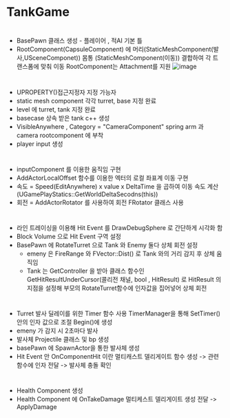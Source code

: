 # TankGame
#
- BasePawn 클래스 생성 - 플레이어 , 적AI 기본 틀
- RootComponent(CapsuleComponent) 에 머리(StaticMeshComponent(발사,USceneComponet)) 몸통 (StaticMeshComponent(이동)) 결합하여 각 트랜스폼에 맞춰 이동 RootComponent는 Attachment를 지원
![image](https://github.com/user-attachments/assets/7afd16b5-3e23-4be2-8e2a-7725abdf48f6)
# 
- UPROPERTY()접근지정자 지정 가능자
- static mesh component 각각 turret, base 지정 완료 
- level 에 turret, tank 지정 완료
- basecase 상속 받은 tank c++ 생성
- VisibleAnywhere , Category = "CameraComponent" spring arm 과 camera rootcomponent 에 부착
- player input 생성
# 
- inputComponent 를 이용한 움직임 구현 
- AddActorLocalOffset 함수를 이용한 엑터의 로컬 좌표계 이동 구현
- 속도 = Speed(EditAnywhere) x value x DeltaTime 을 곱하여 이동 속도 계산 (UGamePlayStatics::GetWorldDeltaSecodns(this))
- 회전 = AddActorRotator 를 사용하여 회전 FRotator 클래스 사용 

# 
- 라인 트레이싱을 이용해 Hit Event 를 DrawDebugSphere 로 간단하게 시각화 함 
- Block Volume 으로 Hit Event 구역 설정
- BasePawn 에 RotateTurret 으로 Tank 와 Enemy 둘다 상체 회전 설정
  - emeny 은 FireRange 와 FVector::Dist() 로 Tank 와의 거리 감지 후 상체 움직임
  - Tank 는 GetController 을 받아 클래스 함수인 GetHitResultUnderCursor(콜리전 채널, bool , HitResult) 로 HitResult 의 지점을 설정해 부모의 RotateTurret함수에 인자값을 집어넣어 상체 회전

#
- Turret 발사 딜레이를 위한 Timer 함수 사용 TimerManager을 통해 SetTimer() 안의 인자 값으로 조절 Begin()에 생성
- emeny 가 감지 시 2초마다 발사 
- 발사체 Projectile  클래스 및 bp 생성
- basePawn 에 SpawnActor을 통한 발사체 생성
- Hit Event 안 OnComponentHit 이란 멀티캐스트 델리게이트 함수 생성 -> 관련 함수에 인자 전달 -> 발사체 충돌 확인

#
- Health Component 생성
- Health Component 에 OnTakeDamage 멀티케스트 델리게이트 생성 전달 -> ApplyDamage
